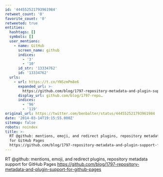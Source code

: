 ```yaml
---
id: '444552521793961984'
retweet_count: '0'
favorite_count: '0'
retweeted: true
entities:
  hashtags: []
  symbols: []
  user_mentions:
    - name: GitHub
      screen_name: github
      indices:
        - '3'
        - '10'
      id_str: '13334762'
      id: '13334762'
  urls:
    - url: https://t.co/YNSzmPm8e6
      expanded_url: >-
        https://github.com/blog/1797-repository-metadata-and-plugin-support-for-github-pages
      display_url: github.com/blog/1797-repo…
      indices:
        - '96'
        - '119'
original_url: https://twitter.com/benbalter/status/444552521793961984
date: '2014-03-14T19:15:55.000Z'
sitemap: false
robots: noindex
title: >-
  RT @github: mentions, emoji, and redirect plugins, repository metadata support
  for GitHub Pages
  https://github.com/blog/1797-repository-metadata-and-plugin-support-for-github-pages
---
```


RT @github: mentions, emoji, and redirect plugins, repository metadata support for GitHub Pages https://github.com/blog/1797-repository-metadata-and-plugin-support-for-github-pages